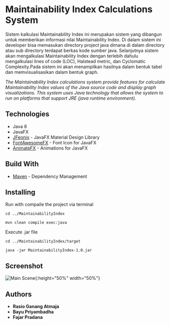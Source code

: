 # Maintainability Index Calculations System
Sistem kalkulasi Maintainability Index ini merupakan sistem yang dibangun untuk memberikan informasi nilai Maintainability Index. Di dalam sistem ini developer bisa memasukan directory project java dimana di dalam directory atau sub directory terdapat berkas kode sumber java. Selanjutnya sistem akan mengalkulasi Maintainability Index dengan terlebih dahulu mengalkulasi lines of code (LOC), Halstead metric, dan Cyclomatic Complexity.Pada sistem ini akan menampilkan hasilnya dalam bentuk tabel dan memvisualisasikan dalam bentuk graph. 


_The Maintainability Index calculations system provide features for calculate Maintainability Index values of the Java source code and display graph visualizations.  This system uses Java technology that allows the system to run on platforms that support JRE (java runtime environment)._

## Technologies
* Java 8
* JavaFX 
* [JFeonix](http://www.jfoenix.com/) - JavaFX Material Design Library
* [FontAwesomeFX](https://www.jensd.de/wordpress/) - Font Icon for JavaFX 
* [AnimateFX](https://typhon0.github.io/AnimateFX/) - Animations for JavaFX


## Build With
* [Maven](https://maven.apache.org/) - Dependency Management

## Installing

Run with compaile the project via terminal 
```
cd ../MaintainabilityIndex

mvn clean compile exec:java
```

Execute .jar file
```
cd ../MaintainabilityIndex/target

java -jar MaintainabilityIndex-1.0.jar
```

## Screenshot
![Main Scene](https://github.com/rasioatmaja29/MaintainabilityIndex/blob/master/screenshot/main-scene.png){:height="50%" width="50%"} 

## Authors
* **Rasio Ganang Atmaja**
* **Bayu Priyambadha**
* **Fajar Pradana**


